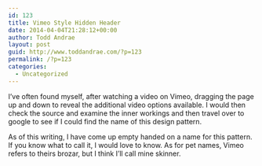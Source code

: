 ```yaml
---
id: 123
title: Vimeo Style Hidden Header
date: 2014-04-04T21:28:12+00:00
author: Todd Andrae
layout: post
guid: http://www.toddandrae.com/?p=123
permalink: /?p=123
categories:
  - Uncategorized
---
```

I&#8217;ve often found myself, after watching a video on Vimeo, dragging the page up and down to reveal the additional video options available. I would then check the source and examine the inner workings and then travel over to google to see if I could find the name of this design pattern.

As of this writing, I have come up empty handed on a name for this pattern. If you know what to call it, I would love to know. As for pet names, Vimeo refers to theirs brozar, but I think I&#8217;ll call mine skinner.